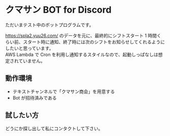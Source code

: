# クマサン BOT for Discord

ただいまテスト中のボットプログラムです。

https://spla2.yuu26.com/ のデータを元に、最終的にシフトスタート 1 時間くらい前、スタート時に通知、終了時には次のシフトをお知らせしてくれるようにしたいと思っています。  
AWS Lambda で Cron を利用し通知するスタイルなので、起動しっぱなしは想定されていません。

## 動作環境

- テキストチャンネルで「クマサン商会」を用意する
- Bot が招待済みである

## 試したい方

どうにか探し出して私にコンタクトして下さい。
